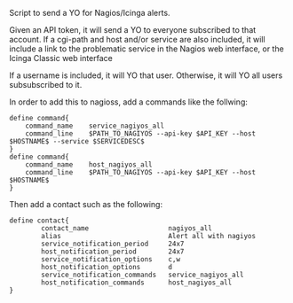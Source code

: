 Script to send a YO for Nagios/Icinga alerts. 

Given an API token, it will send a YO to everyone subscribed to that
account. If a cgi-path and host and/or service are also included, it
will include a link to the problematic service in the Nagios web
interface, or the Icinga Classic web interface

If a username is included, it will YO that user. Otherwise, it will YO
all users subsubscribed to it.

In order to add this to nagioss, add a commands like the follwing:

```
define command{
	command_name	service_nagiyos_all
	command_line    $PATH_TO_NAGIYOS --api-key $API_KEY --host $HOSTNAME$ --service $SERVICEDESC$
}
define command{
	command_name	host_nagiyos_all
	command_line    $PATH_TO_NAGIYOS --api-key $API_KEY --host $HOSTNAME$
}

```
Then add a contact such as the following:

```
define contact{
        contact_name                    nagiyos_all
        alias                           Alert all with nagiyos
        service_notification_period     24x7
        host_notification_period        24x7
        service_notification_options    c,w
        host_notification_options       d
        service_notification_commands   service_nagiyos_all
        host_notification_commands      host_nagiyos_all
}
```
